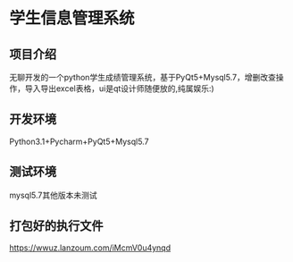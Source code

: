 # 学生信息管理系统
## 项目介绍
无聊开发的一个python学生成绩管理系统，基于PyQt5+Mysql5.7，增删改查操作，导入导出excel表格，ui是qt设计师随便放的,纯属娱乐:)
## 开发环境
Python3.1+Pycharm+PyQt5+Mysql5.7
## 测试环境
mysql5.7其他版本未测试
## 打包好的执行文件
https://wwuz.lanzoum.com/iMcmV0u4ynqd
